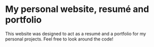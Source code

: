 # My personal website, resumé and portfolio

This website was designed to act as a resumé and a portfolio for my personal projects. Feel free to look around the code!
